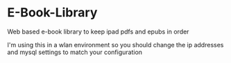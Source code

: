 E-Book-Library
==============

Web based e-book library to keep ipad pdfs and epubs in order

I'm using this in a wlan environment so you should change the ip addresses and mysql settings
to match your configuration
